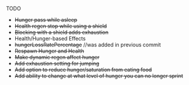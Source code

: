 TODO
* ~~Hunger pass while asleep~~
* ~~Health regen stop while using a shield~~
* ~~Blocking with a shield adds exhaustion~~
* Health/Hunger-based Effects
* ~~hungerLossRatePercentage~~ //was added in previous commit
* ~~Respawn Hunger and Health~~
* ~~Make dynamic regen affect hunger~~
* ~~Add exhaustion setting for jumping~~
* ~~Add option to reduce hunger/saturation from eating food~~
* ~~Add ability to change at what level of hunger you can no longer sprint~~

